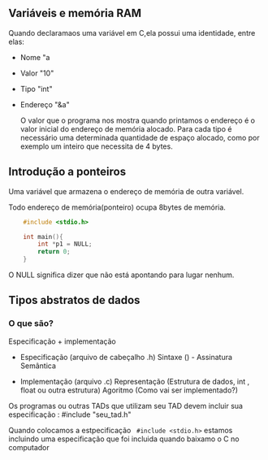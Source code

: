 ## Variáveis e memória RAM

Quando declaramaos uma variável em C,ela possui uma identidade, entre elas:

- Nome "a
- Valor "10"
- Tipo "int"
- Endereço "&a"

    O valor que o programa nos mostra quando printamos o endereço é o valor inicial do endereço de memória alocado.
Para cada tipo é necessário uma determinada quantidade de espaço alocado,  como por exemplo um inteiro que necessita de 4 bytes.

## Introdução a ponteiros

Uma variável que armazena o endereço de memória de outra variável.

Todo endereço de memória(ponteiro) ocupa 8bytes de memória.

```c
    #include <stdio.h>

    int main(){
        int *p1 = NULL;
        return 0;
    }
```
O NULL significa dizer que não está apontando para lugar nenhum.


## Tipos abstratos de dados

### O que são?

Especificação + implementação

- Especificação (arquivo de cabeçalho .h)
    Sintaxe () - Assinatura 
    Semântica 

- Implementação (arquivo .c)
    Representação (Estrutura de dados, int , float ou outra estrutura)
    Agoritmo (Como vai ser implementado?)

Os programas ou outras TADs que utilizam seu TAD devem incluir sua especificação : #include "seu_tad.h"

Quando colocamos a estpecificação ` #include <stdio.h>` estamos incluindo uma especificação que foi incluida quando baixamo o C no computador







